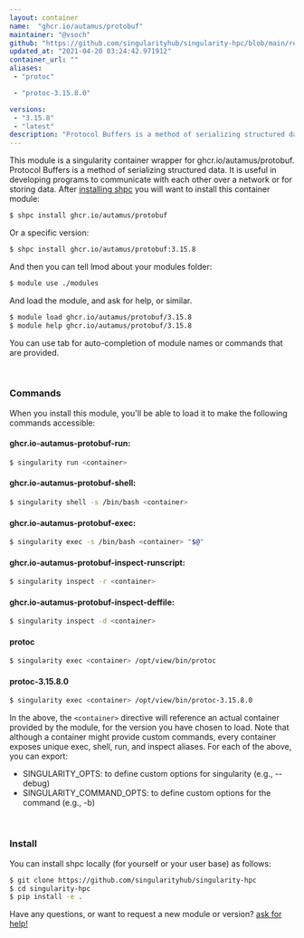 ```yaml
---
layout: container
name:  "ghcr.io/autamus/protobuf"
maintainer: "@vsoch"
github: "https://github.com/singularityhub/singularity-hpc/blob/main/registry/ghcr.io/autamus/protobuf/container.yaml"
updated_at: "2021-04-20 03:24:42.971912"
container_url: ""
aliases:
 - "protoc"

 - "protoc-3.15.8.0"

versions:
 - "3.15.8"
 - "latest"
description: "Protocol Buffers is a method of serializing structured data. It is useful in developing programs to communicate with each other over a network or for storing data."
---
```


This module is a singularity container wrapper for ghcr.io/autamus/protobuf.
Protocol Buffers is a method of serializing structured data. It is useful in developing programs to communicate with each other over a network or for storing data.
After [installing shpc](#install) you will want to install this container module:

```bash
$ shpc install ghcr.io/autamus/protobuf
```

Or a specific version:

```bash
$ shpc install ghcr.io/autamus/protobuf:3.15.8
```

And then you can tell lmod about your modules folder:

```bash
$ module use ./modules
```

And load the module, and ask for help, or similar.

```bash
$ module load ghcr.io/autamus/protobuf/3.15.8
$ module help ghcr.io/autamus/protobuf/3.15.8
```

You can use tab for auto-completion of module names or commands that are provided.

<br>

### Commands

When you install this module, you'll be able to load it to make the following commands accessible:

#### ghcr.io-autamus-protobuf-run:

```bash
$ singularity run <container>
```

#### ghcr.io-autamus-protobuf-shell:

```bash
$ singularity shell -s /bin/bash <container>
```

#### ghcr.io-autamus-protobuf-exec:

```bash
$ singularity exec -s /bin/bash <container> "$@"
```

#### ghcr.io-autamus-protobuf-inspect-runscript:

```bash
$ singularity inspect -r <container>
```

#### ghcr.io-autamus-protobuf-inspect-deffile:

```bash
$ singularity inspect -d <container>
```


#### protoc
       
```bash
$ singularity exec <container> /opt/view/bin/protoc
```


#### protoc-3.15.8.0
       
```bash
$ singularity exec <container> /opt/view/bin/protoc-3.15.8.0
```



In the above, the `<container>` directive will reference an actual container provided
by the module, for the version you have chosen to load. Note that although a container
might provide custom commands, every container exposes unique exec, shell, run, and
inspect aliases. For each of the above, you can export:

 - SINGULARITY_OPTS: to define custom options for singularity (e.g., --debug)
 - SINGULARITY_COMMAND_OPTS: to define custom options for the command (e.g., -b)

<br>
  
### Install

You can install shpc locally (for yourself or your user base) as follows:

```bash
$ git clone https://github.com/singularityhub/singularity-hpc
$ cd singularity-hpc
$ pip install -e .
```

Have any questions, or want to request a new module or version? [ask for help!](https://github.com/singularityhub/singularity-hpc/issues)